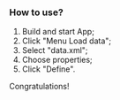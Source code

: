 ### How to use?
  1. Build and start App;
  2. Click "Menu Load data";
  3. Select "data.xml";
  4. Choose properties;
  5. Click "Define".

Congratulations!
